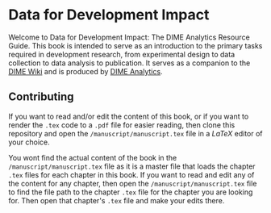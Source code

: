 # Data for Development Impact

Welcome to Data for Development Impact: The DIME Analytics Resource Guide.
This book is intended to serve as an introduction to the primary tasks
required in development research, from experimental design
to data collection to data analysis to publication.
It serves as a companion to the [DIME Wiki](https://dimewiki.worldbank.org)
and is produced by [DIME Analytics](https://www.worldbank.org/en/research/dime/data-and-analytics).

## Contributing

If you want to read and/or edit the content of this book, or if you want to render the `.tex` code to a `.pdf` file for easier reading, then clone this repository and open the `/manuscript/manuscript.tex` file in a _LaTeX_ editor of your choice.

You wont find the actual content of the book in the `/manuscript/manuscript.tex` file as it is a master file that loads the chapter `.tex` files for each chapter in this book. If you want to read and edit any of the content for any chapter, then open the `/manuscript/manuscript.tex` file to find the file path to the chapter `.tex` file for the chapter you are looking for. Then open that chapter's `.tex` file and make your edits there.
